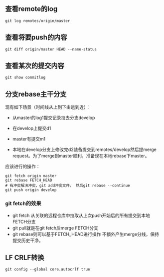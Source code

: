 ## 查看remote的log

```git log remotes/origin/master```

## 查看将要push的内容

```shell
git diff origin/master HEAD --name-status
```

## 查看某次的提交内容

```shell
git show commitlog
```

## 分支rebase主干分支

现有如下场景（时间线从上到下由远到近）：

- 从master的log1提交记录拉去分支develop

- 在develop上提交d1
- master有提交m1
- 本地在develop分支上修改完d2装备提交到remotes/develop然后提merge request。为了merge到master顺利，准备现在本地rebase下master。

应该进行的操作：

```shell
git fetch origin master
git rebase FETCH_HEAD
# 有冲突解决冲突，git add冲突文件。 然后git rebase --continue
git push origin develop
```

### git fetch的效果

- git fetch 从关联的远程仓库中拉取从上次push开始后的所有提交到本地FETCH分支
- git pull就是在git fetch后merge FETCH分支
- git rebase则可以基于FETCH_HEAD进行操作 不额外产生merge分线，保持提交历史干净。

## LF CRLF转换

```shell
git config --global core.autocrlf true
```

